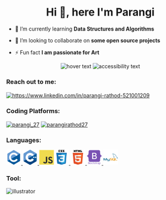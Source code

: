 <h1 align="center">Hi 👋, here I'm Parangi</h1>

- 🌱 I’m currently learning **Data Structures and Algorithms**

- 👯 I’m looking to collaborate on **some open source projects**

- ⚡ Fun fact **I am passionate for Art**
<p align="center">
  <img src="your_relative_path_here" width="350" title="hover text">
  <img src="your_relative_path_here_number_2_large_name" width="350" alt="accessibility text">
</p>
<h3 align="left">Reach out to me:</h3>
<p align="left">
<a href="https://linkedin.com/in/https://www.linkedin.com/in/parangi-rathod-521001209" target="blank"><img align="center" src="https://raw.githubusercontent.com/rahuldkjain/github-profile-readme-generator/master/src/images/icons/Social/linked-in-alt.svg" alt="https://www.linkedin.com/in/parangi-rathod-521001209" height="30" width="40" /></a>
<h3 align="left">Coding Platforms:</h3>
<a href="https://www.codechef.com/users/parangi_27" target="blank"><img align="center" src="https://cdn.jsdelivr.net/npm/simple-icons@3.1.0/icons/codechef.svg" alt="parangi_27" height="30" width="40" /></a>
<a href="https://www.hackerrank.com/parangirathod27" target="blank"><img align="center" src="https://raw.githubusercontent.com/rahuldkjain/github-profile-readme-generator/master/src/images/icons/Social/hackerrank.svg" alt="parangirathod27" height="30" width="40" /></a>
</p>

<h3 align="left">Languages:</h3>
<p align="left"> <a href="https://www.cprogramming.com/" target="_blank" rel="noreferrer"> <img src="https://raw.githubusercontent.com/devicons/devicon/master/icons/c/c-original.svg" alt="c" width="40" height="40"/> </a> <a href="https://www.w3schools.com/cpp/" target="_blank" rel="noreferrer"> <img src="https://raw.githubusercontent.com/devicons/devicon/master/icons/cplusplus/cplusplus-original.svg" alt="cplusplus" width="40" height="40"/> </a> <a href="https://www.w3schools.com/css/" target="_blank" rel="noreferrer"> <img src="https://raw.githubusercontent.com/devicons/devicon/master/icons/javascript/javascript-original.svg" alt="javascript" width="40" height="40"/><img src="https://raw.githubusercontent.com/devicons/devicon/master/icons/css3/css3-original-wordmark.svg" alt="css3" width="40" height="40"/> </a> <a href="https://www.w3.org/html/" target="_blank" rel="noreferrer"> <img src="https://raw.githubusercontent.com/devicons/devicon/master/icons/html5/html5-original-wordmark.svg" alt="html5" width="40" height="40"/> </a>  <a href="https://developer.mozilla.org/en-US/docs/Web/JavaScript" target="_blank" rel="noreferrer"> </a> <a href="https://getbootstrap.com" target="_blank" rel="noreferrer"> <img src="https://raw.githubusercontent.com/devicons/devicon/master/icons/bootstrap/bootstrap-plain-wordmark.svg" alt="bootstrap" width="40" height="40"/> </a> <a href="https://www.mysql.com/" target="_blank" rel="noreferrer"> <img src="https://raw.githubusercontent.com/devicons/devicon/master/icons/mysql/mysql-original-wordmark.svg" alt="mysql" width="40" height="40"/> </a> </p>
<h3 align="left">Tool:</h3>
<img src="https://www.vectorlogo.zone/logos/adobe_illustrator/adobe_illustrator-icon.svg" alt="illustrator" width="40" height="40"/> </a>

